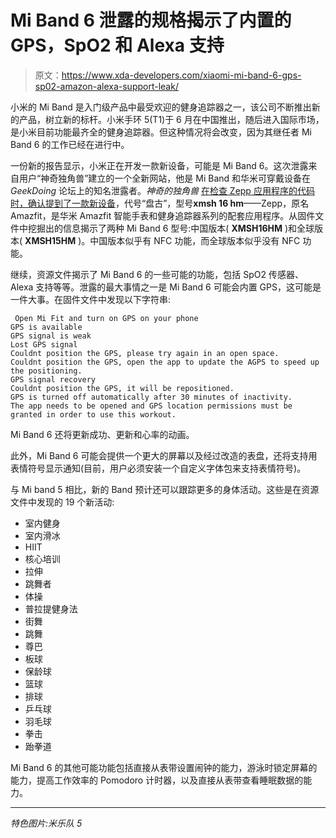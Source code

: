 # Mi Band 6 泄露的规格揭示了内置的 GPS，SpO2 和 Alexa 支持

> 原文：<https://www.xda-developers.com/xiaomi-mi-band-6-gps-sp02-amazon-alexa-support-leak/>

小米的 Mi Band 是入门级产品中最受欢迎的健身追踪器之一，该公司不断推出新的产品，树立新的标杆。小米手环 5(T1)于 6 月在中国推出，随后进入国际市场，是小米目前功能最齐全的健身追踪器。但这种情况将会改变，因为其继任者 Mi Band 6 的工作已经在进行中。

一份新的报告显示，小米正在开发一款新设备，可能是 Mi Band 6。这次泄露来自用户“神奇独角兽”建立的一个全新网站，他是 Mi Band 和华米可穿戴设备在 *GeekDoing* 论坛上的知名泄露者。*神奇的独角兽* [在检查 Zepp 应用程序的代码时，确认提到了一款新设备](https://logger.fr/2021/01/mi-band-6-pangu/)，代号“盘古”，型号**xmsh 16 hm**——Zepp，原名 Amazfit，是华米 Amazfit 智能手表和健身追踪器系列的配套应用程序。从固件文件中挖掘出的信息揭示了两种 Mi Band 6 型号:中国版本( **XMSH16HM** )和全球版本( **XMSH15HM** )。中国版本似乎有 NFC 功能，而全球版本似乎没有 NFC 功能。

继续，资源文件揭示了 Mi Band 6 的一些可能的功能，包括 SpO2 传感器、Alexa 支持等等。泄露的最大事情之一是 Mi Band 6 可能会内置 GPS，这可能是一件大事。在固件文件中发现以下字符串:

```
 Open Mi Fit and turn on GPS on your phone
GPS is available
GPS signal is weak
Lost GPS signal
Couldnt position the GPS, please try again in an open space.
Couldnt position the GPS, open the app to update the AGPS to speed up the positioning.
GPS signal recovery
Couldnt position the GPS, it will be repositioned.
GPS is turned off automatically after 30 minutes of inactivity.
The app needs to be opened and GPS location permissions must be granted in order to use this workout. 
```

Mi Band 6 还将更新成功、更新和心率的动画。

此外，Mi Band 6 可能会提供一个更大的屏幕以及经过改造的表盘，还将支持用表情符号显示通知(目前，用户必须安装一个自定义字体包来支持表情符号)。

与 Mi band 5 相比，新的 Band 预计还可以跟踪更多的身体活动。这些是在资源文件中发现的 19 个新活动:

*   室内健身
*   室内滑冰
*   HIIT
*   核心培训
*   拉伸
*   跳舞者
*   体操
*   普拉提健身法
*   街舞
*   跳舞
*   尊巴
*   板球
*   保龄球
*   篮球
*   排球
*   乒乓球
*   羽毛球
*   拳击
*   跆拳道

Mi Band 6 的其他可能功能包括直接从表带设置闹钟的能力，游泳时锁定屏幕的能力，提高工作效率的 Pomodoro 计时器，以及直接从表带查看睡眠数据的能力。

* * *

*特色图片:米乐队 5*